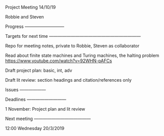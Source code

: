 Project Meeting 14/10/19

Robbie and Steven

Progress
—————————


Targets for next time
—————————————————————

Repo for meeting notes, private to Robbie, Steven as collaborator

Read about finite state machines and Turing machines, the halting problem https://www.youtube.com/watch?v=92WHN-pAFCs

Draft project plan: basic, int, adv

Draft lit review: section headings and citation/references only

Issues
——————


Deadlines
—————————

1 November: Project plan and lit review

Next meeting
—————————————

12:00 Wednesday 20/3/2019
